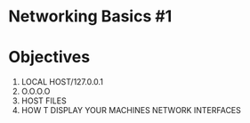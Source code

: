 # Networking Basics #1

# Objectives

1. LOCAL HOST/127.0.0.1
2. O.O.O.O
3. HOST FILES
4. HOW T DISPLAY YOUR MACHINES NETWORK INTERFACES

